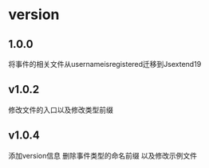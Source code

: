 # version 

## 1.0.0  
将事件的相关文件从usernameisregistered迁移到Jsextend19

## v1.0.2
修改文件的入口以及修改类型前缀

## v1.0.4
添加version信息 删除事件类型的命名前缀 以及修改示例文件



